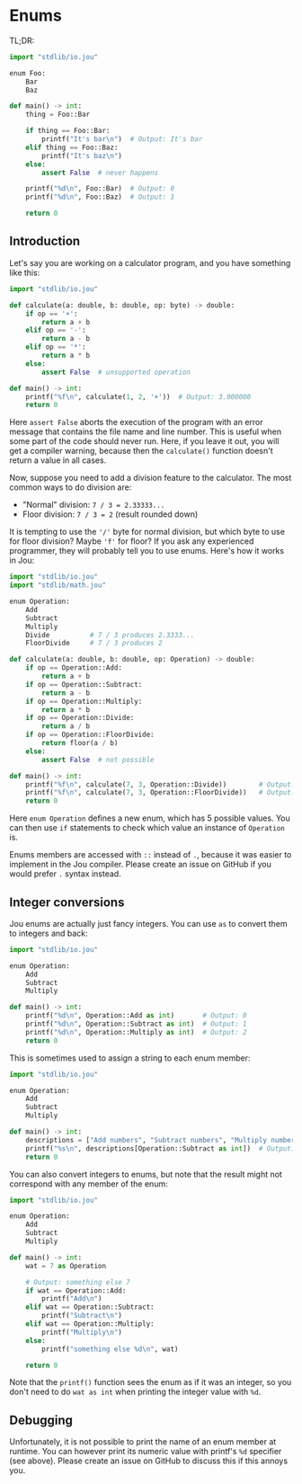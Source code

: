 # Enums

TL;DR:

```python
import "stdlib/io.jou"

enum Foo:
    Bar
    Baz

def main() -> int:
    thing = Foo::Bar

    if thing == Foo::Bar:
        printf("It's bar\n")  # Output: It's bar
    elif thing == Foo::Baz:
        printf("It's baz\n")
    else:
        assert False  # never happens

    printf("%d\n", Foo::Bar)  # Output: 0
    printf("%d\n", Foo::Baz)  # Output: 1

    return 0
```


## Introduction

Let's say you are working on a calculator program,
and you have something like this:

```python
import "stdlib/io.jou"

def calculate(a: double, b: double, op: byte) -> double:
    if op == '+':
        return a + b
    elif op == '-':
        return a - b
    elif op == '*':
        return a * b
    else:
        assert False  # unsupported operation

def main() -> int:
    printf("%f\n", calculate(1, 2, '+'))  # Output: 3.000000
    return 0
```

Here `assert False` aborts the execution of the program
with an error message that contains the file name and line number.
This is useful when some part of the code should never run.
Here, if you leave it out, you will get a compiler warning,
because then the `calculate()` function doesn't return a value in all cases.

Now, suppose you need to add a division feature to the calculator.
The most common ways to do division are:
- "Normal" division: `7 / 3 = 2.33333...`
- Floor division: `7 / 3 = 2` (result rounded down)

It is tempting to use the `'/'` byte for normal division, but which byte to use for floor division?
Maybe `'f'` for floor?
If you ask any experienced programmer, they will probably tell you to use enums.
Here's how it works in Jou:

```python
import "stdlib/io.jou"
import "stdlib/math.jou"

enum Operation:
    Add
    Subtract
    Multiply
    Divide          # 7 / 3 produces 2.3333...
    FloorDivide     # 7 / 3 produces 2

def calculate(a: double, b: double, op: Operation) -> double:
    if op == Operation::Add:
        return a + b
    if op == Operation::Subtract:
        return a - b
    if op == Operation::Multiply:
        return a * b
    if op == Operation::Divide:
        return a / b
    if op == Operation::FloorDivide:
        return floor(a / b)
    else:
        assert False  # not possible

def main() -> int:
    printf("%f\n", calculate(7, 3, Operation::Divide))        # Output: 2.333333
    printf("%f\n", calculate(7, 3, Operation::FloorDivide))   # Output: 2.000000
    return 0
```

Here `enum Operation` defines a new enum, which has 5 possible values.
You can then use `if` statements to check which value an instance of `Operation` is.

Enums members are accessed with `::` instead of `.`,
because it was easier to implement in the Jou compiler.
Please create an issue on GitHub if you would prefer `.` syntax instead.


## Integer conversions

Jou enums are actually just fancy integers.
You can use `as` to convert them to integers and back:

```python
import "stdlib/io.jou"

enum Operation:
    Add
    Subtract
    Multiply

def main() -> int:
    printf("%d\n", Operation::Add as int)       # Output: 0
    printf("%d\n", Operation::Subtract as int)  # Output: 1
    printf("%d\n", Operation::Multiply as int)  # Output: 2
    return 0
```

This is sometimes used to assign a string to each enum member:

```python
import "stdlib/io.jou"

enum Operation:
    Add
    Subtract
    Multiply

def main() -> int:
    descriptions = ["Add numbers", "Subtract numbers", "Multiply numbers"]
    printf("%s\n", descriptions[Operation::Subtract as int])  # Output: Subtract numbers
    return 0
```

You can also convert integers to enums,
but note that the result might not correspond with any member of the enum:

```python
import "stdlib/io.jou"

enum Operation:
    Add
    Subtract
    Multiply

def main() -> int:
    wat = 7 as Operation

    # Output: something else 7
    if wat == Operation::Add:
        printf("Add\n")
    elif wat == Operation::Subtract:
        printf("Subtract\n")
    elif wat == Operation::Multiply:
        printf("Multiply\n")
    else:
        printf("something else %d\n", wat)

    return 0
```

Note that the `printf()` function sees the enum as if it was an integer,
so you don't need to do `wat as int` when printing the integer value with `%d`.


## Debugging

Unfortunately, it is not possible to print the name of an enum member at runtime.
You can however print its numeric value with printf's `%d` specifier (see above).
Please create an issue on GitHub to discuss this if this annoys you.


